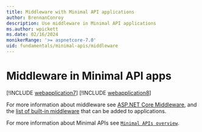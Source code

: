 ```yaml
---
title: Middleware with Minimal API applications
author: BrennanConroy
description: Use middleware in Minimal API applications
ms.author: wpickett
ms.date: 02/16/2024
monikerRange: '>= aspnetcore-7.0'
uid: fundamentals/minimal-apis/middleware
---
```


# Middleware in Minimal API apps

[!INCLUDE [webapplication7](~/fundamentals/minimal-apis/includes/middleware7.md)]
[!INCLUDE [webapplication8](~/fundamentals/minimal-apis/includes/middleware8.md)]

For more information about middleware see [ASP.NET Core Middleware](xref:fundamentals/middleware/index), and the [list of built-in middleware](xref:fundamentals/middleware/index#built-in-middleware) that can be added to applications.

For more information about Minimal APIs see [`Minimal APIs overview`](xref:fundamentals/minimal-apis/overview).
